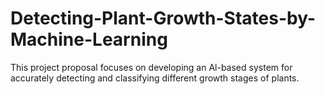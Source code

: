 # Detecting-Plant-Growth-States-by-Machine-Learning
This project proposal focuses on developing an Al-based system for accurately detecting and classifying different growth stages of plants. 
